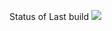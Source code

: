 Status of Last build
<img src="https://github.com/a-chepugov/react-demo/workflows/basic/badge.svg?branch=master"><br>
